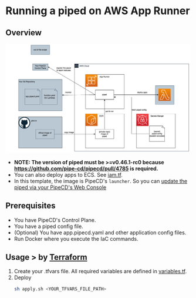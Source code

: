 # Running a piped on AWS App Runner

## Overview

<img src="./diagram/architecture.png">

- **NOTE: The version of piped must be >=v0.46.1-rc0 because https://github.com/pipe-cd/pipecd/pull/4785 is required.**
- You can also deploy apps to ECS. See [iam.tf](./terraform/iam.tf).
- In this template, the image is PipeCD's `launcher`. So you can [update the piped via your PipeCD's Web Console](https://pipecd.dev/docs/user-guide/managing-piped/remote-upgrade-remote-config/)

## Prerequisites

- You have PipeCD's Control Plane.
- You have a piped config file.
- (Optional) You have app.pipecd.yaml and other application config files.
- Run Docker where you execute the IaC commands.

## Usage > by [Terraform](./terraform/)

1. Create your .tfvars file. All required variables are defined in [variables.tf](./terraform/variables.tf).
2. Deploy 
    ```bash
    sh apply.sh <YOUR_TFVARS_FILE_PATH>
    ```
